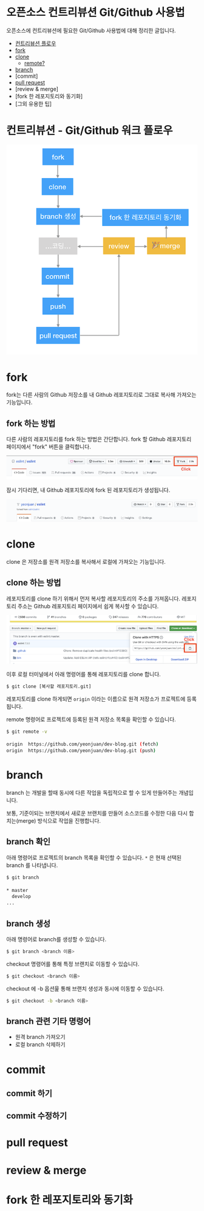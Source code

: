 # 오픈소스 컨트리뷰션 Git/Github 사용법

오픈소스에 컨트리뷰션에 필요한 Git/Github 사용법에 대해 정리한 글입니다.

* [컨트리뷰션 플로우](#컨트리뷰션-플로우)
* [fork](#fork)
* [clone](#clone)
  * [remote?](#remote-origin)
* [branch](#branch)
* [commit]
* [pull request](#pull-request)
* [review & merge]
* [fork 한 레포지토리와 동기화]
* [그외 유용한 팁]

# 컨트리뷰션 - Git/Github 워크 플로우

![flow](./assets/flow.png)

# fork

fork는 다른 사람의 Github 저장소를 내 Github 레포지토리로 그대로 복사해 가져오는 기능입니다.

## fork 하는 방법

다른 사람의 레포지토리를 fork 하는 방법은 간단합니다.
fork 할 Github 레포지토리 페이지에서 "fork" 버튼을 클릭합니다.

![fork-upstream](./assets/fork-upstream.png)

잠시 기다리면, 내 Github 레포지토리에 fork 된 레포지토리가 생성됩니다.

![fork-origin](./assets/fork-origin.png)

# clone

clone 은 저장소를 원격 저장소를 복사해서 로컬에 가져오는 기능입니다.

## clone 하는 방법

레포지토리를 clone 하기 위해서 먼저 복사할 레포지토리의 주소를 가져옵니다.
레포지토리 주소는 Github 레포지토리 페이지에서 쉽게 복사할 수 있습니다.

![clone](./assets/clone.png)

이후 로컬 터미널에서 아래 명령어를 통해 레포지토리를 clone 합니다.

```bash
$ git clone [복사할 레포지토리.git]
```

레포지토리를 clone 하게되면 `origin` 이라는 이름으로 원격 저장소가 프로젝트에 등록됩니다.

remote 명령어로 프로젝트에 등록된 원격 저장소 목록을 확인할 수 있습니다.

```bash
$ git remote -v

origin  https://github.com/yeonjuan/dev-blog.git (fetch)
origin  https://github.com/yeonjuan/dev-blog.git (push)
```

# branch

branch 는 개발을 할때 동시에 다른 작업을 독립적으로 할 수 있게 만들어주는 개념입니다.

보통, 기준이되는 브랜치에서 새로운 브랜치를 만들어 소스코드를 수정한 다음 다시 합치는(merge) 방식으로 작업을 진행합니다.

## branch 확인

아래 명령어로 프로젝트의 branch 목록을 확인할 수 있습니다.
`*` 은 현재 선택된 branch 를 나타냅니다.

```bash
$ git branch

* master
  develop
...
```

## branch 생성

아래 명령어로 branch를 생성할 수 있습니다.

```bash
$ git branch <branch 이름>
```

checkout 명령어를 통해 특정 브랜치로 이동할 수 있습니다.

```bash
$ git checkout <branch 이름>
```

checkout 에 -b 옵션읉 통해 브랜치 생성과 동시에 이동할 수 있습니다.

```bash
$ git checkout -b <branch 이름>
```

## branch 관련 기타 명령어
* 원격 branch 가져오기
* 로컬 branch 삭제하기

# commit

## commit 하기

## commit 수정하기

# pull request

# review & merge

# fork 한 레포지토리와 동기화
